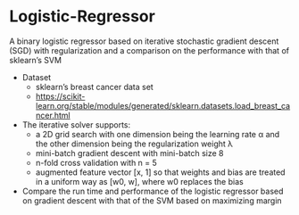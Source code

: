 # Logistic-Regressor
A binary logistic regressor based on iterative stochastic gradient descent (SGD) with regularization and a comparison on the performance with that of sklearn’s SVM

* Dataset
  * sklearn’s breast cancer data set
  * https://scikit-learn.org/stable/modules/generated/sklearn.datasets.load_breast_cancer.html
* The iterative solver supports:
  * a 2D grid search with one dimension being the learning rate α and the other dimension being the regularization weight λ
  * mini-batch gradient descent with mini-batch size 8
  * n-fold cross validation with n = 5
  * augmented feature vector [x, 1] so that weights and bias are treated in a uniform way as [w0, w], where w0 replaces the bias
* Compare the run time and performance of the logistic regressor based on gradient descent with that of the SVM based on maximizing margin
